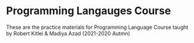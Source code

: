 # Programming Langauges Course 
These are the practice materials for Programming Language Course taught by Robert Kitlei &amp; Madiya Azad (2021-2020 Autmn)
